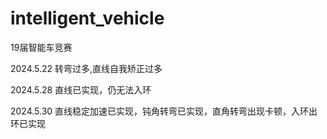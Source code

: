 # intelligent_vehicle
19届智能车竞赛

2024.5.22 
转弯过多,直线自我矫正过多

2024.5.28
直线已实现，仍无法入环

2024.5.30
直线稳定加速已实现，钝角转弯已实现，直角转弯出现卡顿，入环出环已实现
